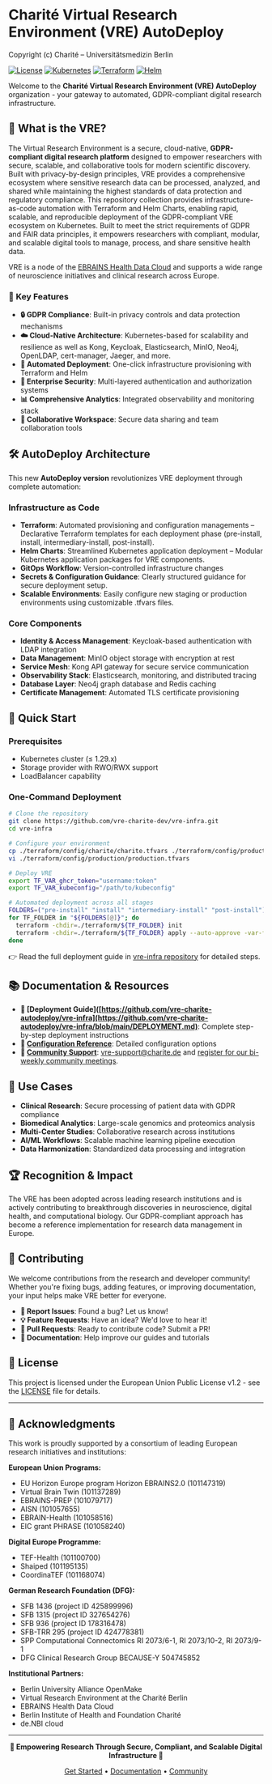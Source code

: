 # Charité Virtual Research Environment (VRE) AutoDeploy

Copyright (c) Charité – Universitätsmedizin Berlin

[![License](https://img.shields.io/badge/License-EUPL%20v1.2-blue.svg)](https://joinup.ec.europa.eu/collection/eupl/eupl-text-eupl-12)
[![Kubernetes](https://img.shields.io/badge/Kubernetes-≤1.29.x-326ce5.svg)](https://kubernetes.io/)
[![Terraform](https://img.shields.io/badge/Terraform-v1.10+-623CE4.svg)](https://terraform.io/)
[![Helm](https://img.shields.io/badge/Helm-v3.17+-0F1689.svg)](https://helm.sh/)

Welcome to the **Charité Virtual Research Environment (VRE) AutoDeploy** organization - your gateway to automated, GDPR-compliant digital research infrastructure.

## 🚀 What is the VRE?

The Virtual Research Environment is a secure, cloud-native, **GDPR-compliant digital research platform** designed to empower researchers with secure, scalable, and collaborative tools for modern scientific discovery. Built with privacy-by-design principles, VRE provides a comprehensive ecosystem where sensitive research data can be processed, analyzed, and shared while maintaining the highest standards of data protection and regulatory compliance. This repository collection provides infrastructure-as-code automation with Terraform and Helm Charts, enabling rapid, scalable, and reproducible deployment of the GDPR-compliant VRE ecosystem on Kubernetes.
Built to meet the strict requirements of GDPR and FAIR data principles, it empowers researchers with compliant, modular, and scalable digital tools to manage, process, and share sensitive health data.

VRE is a node of the [EBRAINS Health Data Cloud](https://www.ebrains.eu/tools/healthdatacloud) and supports a wide range of neuroscience initiatives and clinical research across Europe.

### 🎯 Key Features

- **🔒 GDPR Compliance**: Built-in privacy controls and data protection mechanisms
- **☁️ Cloud-Native Architecture**: Kubernetes-based for scalability and resilience as well as Kong, Keycloak, Elasticsearch, MinIO, Neo4j, OpenLDAP, cert-manager, Jaeger, and more.
- **🔄 Automated Deployment**: One-click infrastructure provisioning with Terraform and Helm
- **🔐 Enterprise Security**: Multi-layered authentication and authorization systems
- **📊 Comprehensive Analytics**: Integrated observability and monitoring stack
- **🤝 Collaborative Workspace**: Secure data sharing and team collaboration tools


## 🛠️ AutoDeploy Architecture

This new **AutoDeploy version** revolutionizes VRE deployment through complete automation:

### Infrastructure as Code
- **Terraform**: Automated provisioning and configuration managements – Declarative Terraform templates for each deployment phase (pre-install, install, intermediary-install, post-install).
- **Helm Charts**: Streamlined Kubernetes application deployment – Modular Kubernetes application packages for VRE components.
- **GitOps Workflow**: Version-controlled infrastructure changes
- **Secrets & Configuration Guidance**: Clearly structured guidance for secure deployment setup.
- **Scalable Environments**: Easily configure new staging or production environments using customizable .tfvars files.

### Core Components
- **Identity & Access Management**: Keycloak-based authentication with LDAP integration
- **Data Management**: MinIO object storage with encryption at rest
- **Service Mesh**: Kong API gateway for secure service communication  
- **Observability Stack**: Elasticsearch, monitoring, and distributed tracing
- **Database Layer**: Neo4j graph database and Redis caching
- **Certificate Management**: Automated TLS certificate provisioning

## 🚀 Quick Start

### Prerequisites
- Kubernetes cluster (≤ 1.29.x)
- Storage provider with RWO/RWX support
- LoadBalancer capability

### One-Command Deployment
```bash
# Clone the repository
git clone https://github.com/vre-charite-dev/vre-infra.git
cd vre-infra

# Configure your environment
cp ./terraform/config/charite/charite.tfvars ./terraform/config/production/production.tfvars
vi ./terraform/config/production/production.tfvars

# Deploy VRE
export TF_VAR_ghcr_token="username:token"
export TF_VAR_kubeconfig="/path/to/kubeconfig"

# Automated deployment across all stages
FOLDERS=("pre-install" "install" "intermediary-install" "post-install")
for TF_FOLDER in "${FOLDERS[@]}"; do
  terraform -chdir=./terraform/${TF_FOLDER} init
  terraform -chdir=./terraform/${TF_FOLDER} apply --auto-approve -var-file=../config/production/production.tfvars
done
```

👉 Read the full deployment guide in [vre-infra repository](https://github.com/vre-charite-autodeploy/vre-infra) for detailed steps.


## 📚 Documentation & Resources

- **📖 [Deployment Guide]([https://github.com/vre-charite-autodeploy/vre-infra](https://github.com/vre-charite-autodeploy/vre-infra/blob/main/DEPLOYMENT.md)**: Complete step-by-step deployment instructions
- **🔧 [Configuration Reference](https://github.com/vre-charite-autodeploy/vre-infra/tree/main/terraform/config)**: Detailed configuration options
- **💬 [Community Support](https://github.com/vre-charite-autodeploy/discussions)**: <vre-support@charite.de> and [register for our bi-weekly community meetings](https://us06web.zoom.us/meeting/register/tJErd-utqzkpHtI9rpX8cJVNSidRbM5wuMe1?_x_zm_rtaid=IJCTpcS4SGOCk1TKSMrfZQ.1747903776635.dde5dddf0170eaf75f6b4b29162b6480&_x_zm_rhtaid=232#/registration).

## 🌟 Use Cases

- **Clinical Research**: Secure processing of patient data with GDPR compliance
- **Biomedical Analytics**: Large-scale genomics and proteomics analysis
- **Multi-Center Studies**: Collaborative research across institutions
- **AI/ML Workflows**: Scalable machine learning pipeline execution
- **Data Harmonization**: Standardized data processing and integration

## 🏆 Recognition & Impact

The VRE has been adopted across leading research institutions and is actively contributing to breakthrough discoveries in neuroscience, digital health, and computational biology. Our GDPR-compliant approach has become a reference implementation for research data management in Europe.

## 🤝 Contributing

We welcome contributions from the research and developer community! Whether you're fixing bugs, adding features, or improving documentation, your input helps make VRE better for everyone.

- **🐛 Report Issues**: Found a bug? Let us know!
- **💡 Feature Requests**: Have an idea? We'd love to hear it!
- **🔧 Pull Requests**: Ready to contribute code? Submit a PR!
- **📖 Documentation**: Help improve our guides and tutorials

## 📄 License

This project is licensed under the European Union Public License v1.2 - see the [LICENSE](https://github.com/vre-charite-autodeploy/vre-infra/blob/main/LICENSE) file for details.

---

## 🙏 Acknowledgments

This work is proudly supported by a consortium of leading European research initiatives and institutions:

**European Union Programs:**
- EU Horizon Europe program Horizon EBRAINS2.0 (101147319)
- Virtual Brain Twin (101137289)
- EBRAINS-PREP (101079717)
- AISN (101057655)
- EBRAIN-Health (101058516)
- EIC grant PHRASE (101058240)

**Digital Europe Programme:**
- TEF-Health (101100700)
- Shaiped (101195135)
- CoordinaTEF (101168074)

**German Research Foundation (DFG):**
- SFB 1436 (project ID 425899996)
- SFB 1315 (project ID 327654276)
- SFB 936 (project ID 178316478)
- SFB-TRR 295 (project ID 424778381)
- SPP Computational Connectomics RI 2073/6-1, RI 2073/10-2, RI 2073/9-1
- DFG Clinical Research Group BECAUSE-Y 504745852

**Institutional Partners:**
- Berlin University Alliance OpenMake
- Virtual Research Environment at the Charité Berlin
- EBRAINS Health Data Cloud
- Berlin Institute of Health and Foundation Charité
- de.NBI cloud

---

<div align="center">

**🔬 Empowering Research Through Secure, Compliant, and Scalable Digital Infrastructure 🔬**

[Get Started](https://github.com/vre-charite-dev/vre-infra) • [Documentation](https://github.com/vre-charite-autodeploy) • [Community](https://us06web.zoom.us/meeting/register/tJErd-utqzkpHtI9rpX8cJVNSidRbM5wuMe1?_x_zm_rtaid=IJCTpcS4SGOCk1TKSMrfZQ.1747903776635.dde5dddf0170eaf75f6b4b29162b6480&_x_zm_rhtaid=232#/registration)

</div>
